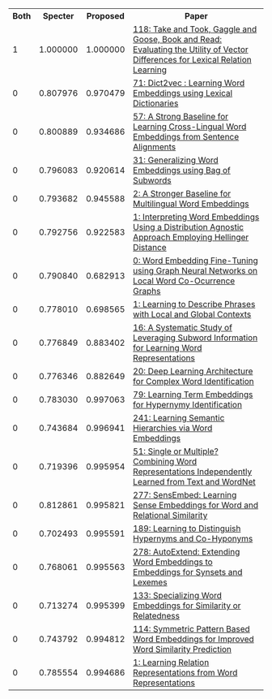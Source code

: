 <html><table><tr>
<th>Both</th>
<th>Specter</th>
<th>Proposed</th>
<th>Paper</th>
</tr>
<tr>
<td>1</td>
<td>1.000000</td>
<td>1.000000</td>
<td><a href="https://www.semanticscholar.org/paper/9937d5b404662c56b33fcbfa35453b72d250b319">118: Take and Took, Gaggle and Goose, Book and Read: Evaluating the Utility of Vector Differences for Lexical Relation Learning</a></td>
</tr>
<tr>
<td>0</td>
<td>0.807976</td>
<td>0.970479</td>
<td><a href="https://www.semanticscholar.org/paper/0bb3a0d139e47608ec567fad150029c985c81868">71: Dict2vec : Learning Word Embeddings using Lexical Dictionaries</a></td>
</tr>
<tr>
<td>0</td>
<td>0.800889</td>
<td>0.934686</td>
<td><a href="https://www.semanticscholar.org/paper/0e91275210db9fe154139930af2c0f42878771bb">57: A Strong Baseline for Learning Cross-Lingual Word Embeddings from Sentence Alignments</a></td>
</tr>
<tr>
<td>0</td>
<td>0.796083</td>
<td>0.920614</td>
<td><a href="https://www.semanticscholar.org/paper/5fc7b4dbc154bbbf26d8cee2f18f31ecbf286bcf">31: Generalizing Word Embeddings using Bag of Subwords</a></td>
</tr>
<tr>
<td>0</td>
<td>0.793682</td>
<td>0.945588</td>
<td><a href="https://www.semanticscholar.org/paper/2c3210a10f207795153b28c7d4fb1242a6ce05c1">2: A Stronger Baseline for Multilingual Word Embeddings</a></td>
</tr>
<tr>
<td>0</td>
<td>0.792756</td>
<td>0.922583</td>
<td><a href="https://www.semanticscholar.org/paper/fffc562b101e849133ede7ca8c3d6dad0b704a37">1: Interpreting Word Embeddings Using a Distribution Agnostic Approach Employing Hellinger Distance</a></td>
</tr>
<tr>
<td>0</td>
<td>0.790840</td>
<td>0.682913</td>
<td><a href="https://www.semanticscholar.org/paper/ec55ba0139d5234144ccef99ec870c782909b741">0: Word Embedding Fine-Tuning using Graph Neural Networks on Local Word Co-Ocurrence Graphs</a></td>
</tr>
<tr>
<td>0</td>
<td>0.778010</td>
<td>0.698565</td>
<td><a href="https://www.semanticscholar.org/paper/cd5a9a0061de6a6841c63e60281133207b2d6763">1: Learning to Describe Phrases with Local and Global Contexts</a></td>
</tr>
<tr>
<td>0</td>
<td>0.776849</td>
<td>0.883402</td>
<td><a href="https://www.semanticscholar.org/paper/40c531fb0267437b0f76fd8f0080fb4de9ffe146">16: A Systematic Study of Leveraging Subword Information for Learning Word Representations</a></td>
</tr>
<tr>
<td>0</td>
<td>0.776346</td>
<td>0.882649</td>
<td><a href="https://www.semanticscholar.org/paper/7ac4ddb109d84b25025a5a7fe3ed59bc6ab87685">20: Deep Learning Architecture for Complex Word Identification</a></td>
</tr>
<tr>
<td>0</td>
<td>0.783030</td>
<td>0.997063</td>
<td><a href="https://www.semanticscholar.org/paper/0fc033f32f420ed3ff4330f60ccd0686db3deaea">79: Learning Term Embeddings for Hypernymy Identification</a></td>
</tr>
<tr>
<td>0</td>
<td>0.743684</td>
<td>0.996941</td>
<td><a href="https://www.semanticscholar.org/paper/5f1697b60c10e76617463ecd998211d8d933022d">241: Learning Semantic Hierarchies via Word Embeddings</a></td>
</tr>
<tr>
<td>0</td>
<td>0.719396</td>
<td>0.995954</td>
<td><a href="https://www.semanticscholar.org/paper/a6fe222d56ebcafab2322c5561bea1ec3e7413f9">51: Single or Multiple? Combining Word Representations Independently Learned from Text and WordNet</a></td>
</tr>
<tr>
<td>0</td>
<td>0.812861</td>
<td>0.995821</td>
<td><a href="https://www.semanticscholar.org/paper/d691814e162b29725871a75e8390430dd4c6fd7a">277: SensEmbed: Learning Sense Embeddings for Word and Relational Similarity</a></td>
</tr>
<tr>
<td>0</td>
<td>0.702493</td>
<td>0.995591</td>
<td><a href="https://www.semanticscholar.org/paper/bad2bbfc9b5cf6c93ece1731ac9389bf08407be0">189: Learning to Distinguish Hypernyms and Co-Hyponyms</a></td>
</tr>
<tr>
<td>0</td>
<td>0.768061</td>
<td>0.995563</td>
<td><a href="https://www.semanticscholar.org/paper/47291646a01c8786abd1b168cb78e6af575f9318">278: AutoExtend: Extending Word Embeddings to Embeddings for Synsets and Lexemes</a></td>
</tr>
<tr>
<td>0</td>
<td>0.713274</td>
<td>0.995399</td>
<td><a href="https://www.semanticscholar.org/paper/12185cdbaae93de59f5dbb765fbecf3d9fde767c">133: Specializing Word Embeddings for Similarity or Relatedness</a></td>
</tr>
<tr>
<td>0</td>
<td>0.743792</td>
<td>0.994812</td>
<td><a href="https://www.semanticscholar.org/paper/c8f09a71fa6b2a4f5ae86296e5c22ae75414a916">114: Symmetric Pattern Based Word Embeddings for Improved Word Similarity Prediction</a></td>
</tr>
<tr>
<td>0</td>
<td>0.785554</td>
<td>0.994686</td>
<td><a href="https://www.semanticscholar.org/paper/d31dbecd516d216365a53a1da3580b014f16799b">1: Learning Relation Representations from Word Representations</a></td>
</tr>
</table></html>
